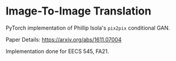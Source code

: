 # Image-To-Image Translation
PyTorch implementation of Phillip Isola's `pix2pix` conditional GAN. 

Paper Details: https://arxiv.org/abs/1611.07004

Implementation done for EECS 545, FA21. 
